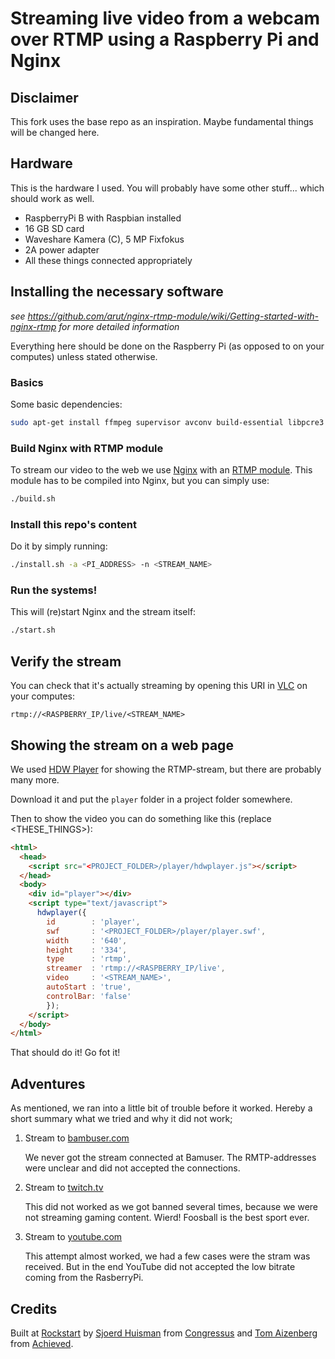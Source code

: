 # Streaming live video from a webcam over RTMP using a Raspberry Pi and Nginx

## Disclaimer

This fork uses the base repo as an inspiration. Maybe fundamental things will be changed here.

## Hardware

This is the hardware I used. You will probably have some other stuff... which should work as well.

- RaspberryPi B with Raspbian installed
- 16 GB SD card
- Waveshare Kamera (C), 5 MP Fixfokus
- 2A power adapter
- All these things connected appropriately

## Installing the necessary software

*see https://github.com/arut/nginx-rtmp-module/wiki/Getting-started-with-nginx-rtmp for more detailed information*

Everything here should be done on the Raspberry Pi (as opposed to on your computes) unless stated otherwise. 

### Basics

Some basic dependencies:

```bash
sudo apt-get install ffmpeg supervisor avconv build-essential libpcre3 libpcre3-dev libssl-dev git zlib1g-dev
```

### Build Nginx with RTMP module

To stream our video to the web we use [Nginx](http://nginx.org/) with an [RTMP module](https://github.com/arut/nginx-rtmp-module). This module has to be compiled into Nginx, but you can simply use:
```bash
./build.sh
```

### Install this repo's content

Do it by simply running: 
```bash
./install.sh -a <PI_ADDRESS> -n <STREAM_NAME>
```

### Run the systems!

This will (re)start Nginx and the stream itself:
```bash
./start.sh
```

## Verify the stream

You can check that it's actually streaming by opening this URI in [VLC](http://www.videolan.org/vlc/index.html) on your computes:

```uri
rtmp://<RASPBERRY_IP/live/<STREAM_NAME> 
```

## Showing the stream on a web page

We used [HDW Player](http://www.hdwplayer.com) for showing the RTMP-stream, but there are probably many more.

Download it and put the `player` folder in a project folder somewhere.

Then to show the video you can do something like this (replace <THESE_THINGS>):

```html
<html>
  <head>
    <script src="<PROJECT_FOLDER>/player/hdwplayer.js"></script>
  </head>
  <body>
    <div id="player"></div>
    <script type="text/javascript">
      hdwplayer({ 
        id        : 'player',
        swf       : '<PROJECT_FOLDER>/player/player.swf',
        width     : '640',
        height    : '334',
        type      : 'rtmp',
        streamer  : 'rtmp://<RASPBERRY_IP/live',
        video     : '<STREAM_NAME>',
        autoStart : 'true',
        controlBar: 'false'
        });
    </script>
  </body>
</html>
```

That should do it! Go fot it!

## Adventures
As mentioned, we ran into a little bit of trouble before it worked. Hereby a short summary what we tried and why it did not work;

1. Stream to [bambuser.com](http://bambuser.com)

   We never got the stream connected  at Bamuser. The RMTP-addresses were unclear and did not accepted the connections.
  
2. Stream to [twitch.tv](http://twitch.tv)

   This did not worked as we got banned several times, because we were not streaming gaming content. Wierd! Foosball is the best sport ever.
   
3. Stream to [youtube.com](http://youtube.com)

   This attempt almost worked, we had a few cases were the stram was received. But in the end YouTube did not accepted the low bitrate coming from the RasberryPi.

## Credits

Built at [Rockstart](http://rockstart.com) by [Sjoerd Huisman](https://github.com/shuisman) from [Congressus](https://www.congressus.nl/) and [Tom Aizenberg](https://github.com/Tomtomgo) from [Achieved](http://achieved.co).

